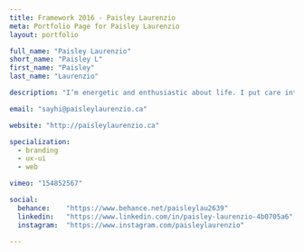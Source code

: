```yaml
---
title: Framework 2016 - Paisley Laurenzio
meta: Portfolio Page for Paisley Laurenzio
layout: portfolio

full_name: "Paisley Laurenzio"
short_name: "Paisley L"
first_name: "Paisley"
last_name: "Laurenzio"

description: "I’m energetic and enthusiastic about life. I put care into everything I do whether it is my physical well-being, passion projects or work."

email: "sayhi@paisleylaurenzio.ca"

website: "http://paisleylaurenzio.ca"

specialization:
  - branding
  - ux-ui
  - web

vimeo: "154852567"

social:
  behance:    "https://www.behance.net/paisleylau2639"
  linkedin:   "https://www.linkedin.com/in/paisley-laurenzio-4b0705a6"
  instagram:  "https://www.instagram.com/paisleylaurenzio"

---
```

